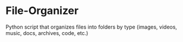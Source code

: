 # File-Organizer
Python script that organizes files into folders by type (images, videos, music, docs, archives, code, etc.)
